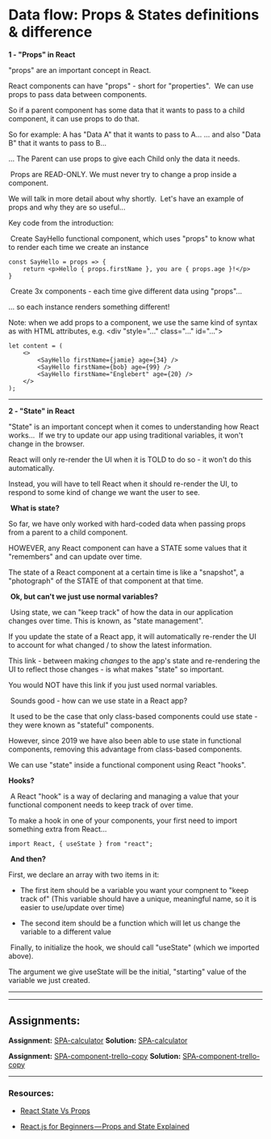 # Data flow: Props & States definitions & difference

**1 - "Props" in React**

"props" are an important concept in React.

React components can have "props" - short for "properties".
​
We can use props to pass data between components.

So if a parent component has some data that it wants to pass to a child component, it can use props to do that.

So for example:
A <ParentComponent /> has "Data A" that it wants to pass to <ChildComponent /> A...
... and also "Data B" that it wants to pass to <ChildComponent /> B...

... The Parent can use props to give each Child only the data it needs.

​
Props are READ-ONLY. We must never try to change a prop inside a component.

We will talk in more detail about why shortly.
​
Let's have an example of props and why they are so useful...
​

Key code from the introduction:

​
Create SayHello functional component, which uses "props" to know what to render each time we create an instance

```JS
const SayHello = props => {
    return <p>Hello { props.firstName }, you are { props.age }!</p>
}
```

​
Create 3x <SayHello /> components - each time give different data using "props"...

... so each instance renders something different!

Note: when we add props to a component, we use the same kind of syntax as with HTML attributes, e.g. <div "style="..." class="..." id="...">

```JS
let content = (
    <>
        <SayHello firstName={jamie} age={34} />
        <SayHello firstName={bob} age={99} />
        <SayHello firstName="Englebert" age={20} />
    </>
);
```

---

**2 - "State" in React**

"State" is an important concept when it comes to understanding how React works...
​
If we try to update our app using traditional variables, it won't change in the browser.

React will only re-render the UI when it is TOLD to do so - it won't do this automatically.

Instead, you will have to tell React when it should re-render the UI, to respond to some kind of change we want the user to see.

​
**What is state?**
​

So far, we have only worked with hard-coded data when passing props from a parent to a child component.

HOWEVER, any React component can have a STATE some values that it "remembers" and can update over time.

The state of a React component at a certain time is like a "snapshot", a "photograph" of the STATE of that component at that time.

​
**Ok, but can't we just use normal variables?**

​
Using state, we can "keep track" of how the data in our application changes over time. This is known, as "state management".

If you update the state of a React app, it will automatically re-render the UI to account for what changed / to show the latest information.

This link - between making _changes_ to the app's state and re-rendering the UI to reflect those changes - is what makes "state" so important.

You would NOT have this link if you just used normal variables.

​
Sounds good - how can we use state in a React app?

​
It used to be the case that only class-based components could use state - they were known as "stateful" components.

However, since 2019 we have also been able to use state in functional components, removing this advantage from class-based components.

We can use "state" inside a functional component using React "hooks".
​

**Hooks?**

​
A React "hook" is a way of declaring and managing a value that your functional component needs to keep track of over time.

To make a hook in one of your components, your first need to import something extra from React...

```JS
import React, { useState } from "react";
```

​
**And then?**
​

First, we declare an array with two items in it:

- The first item should be a variable you want your compnent to "keep track of"
  (This variable should have a unique, meaningful name, so it is easier to use/update over time)

- The second item should be a function which will let us change the variable to a different value

​
Finally, to initialize the hook, we should call "useState" (which we imported above).

The argument we give useState will be the initial, "starting" value of the variable we just created.

---



---

## Assignments:

**Assignment:** [SPA-calculator](https://classroom.github.com/a/nPglUWBS)
**Solution:** [SPA-calculator]()

**Assignment:** [SPA-component-trello-copy](https://classroom.github.com/a/0HTeCdBv)
**Solution:** [SPA-component-trello-copy]()

---

### Resources:

- [React State Vs Props](https://www.youtube.com/watch?v=IYvD9oBCuJI)

- [React.js for Beginners — Props and State Explained](https://www.freecodecamp.org/news/react-js-for-beginners-props-state-explained/#:~:text=Props%20are%20used%20to%20pass,cannot%20be%20accessed%20from%20outside)

